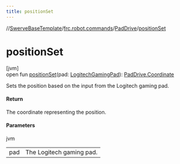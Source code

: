 ```yaml
---
title: positionSet
---
```

//[SwerveBaseTemplate](../../../index.html)/[frc.robot.commands](../index.html)/[PadDrive](index.html)/[positionSet](position-set.html)



# positionSet



[jvm]\
open fun [positionSet](position-set.html)(pad: [LogitechGamingPad](../../frc.robot.utils/-logitech-gaming-pad/index.html)): [PadDrive.Coordinate](-coordinate/index.html)



Sets the position based on the input from the Logitech gaming pad.



#### Return



The coordinate representing the position.



#### Parameters


jvm

| | |
|---|---|
| pad | The Logitech gaming pad. |





